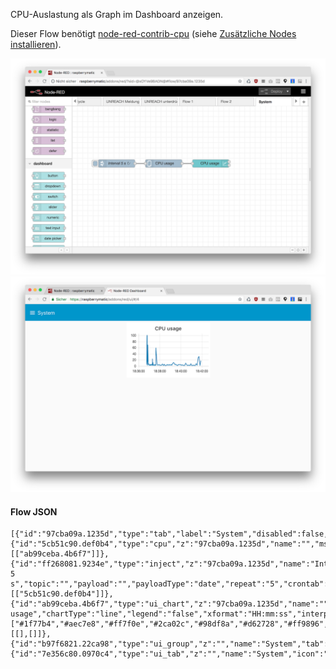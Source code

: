 CPU-Auslastung als Graph im Dashboard anzeigen.

Dieser Flow benötigt [node-red-contrib-cpu](https://flows.nodered.org/node/node-red-contrib-cpu) (siehe [Zusätzliche Nodes installieren](Node-Installation)).

![](images/cpu-1.png)
![](images/cpu-2.png)


#### Flow JSON

```
[{"id":"97cba09a.1235d","type":"tab","label":"System","disabled":false,"info":""},{"id":"5cb51c90.def0b4","type":"cpu","z":"97cba09a.1235d","name":"","msgCore":true,"msgOverall":false,"x":350,"y":220,"wires":[["ab99ceba.4b6f7"]]},{"id":"ff268081.9234e","type":"inject","z":"97cba09a.1235d","name":"Interval 5 s","topic":"","payload":"","payloadType":"date","repeat":"5","crontab":"","once":false,"onceDelay":0.1,"x":170,"y":220,"wires":[["5cb51c90.def0b4"]]},{"id":"ab99ceba.4b6f7","type":"ui_chart","z":"97cba09a.1235d","name":"","group":"b97f6821.22ca98","order":0,"width":0,"height":0,"label":"CPU usage","chartType":"line","legend":"false","xformat":"HH:mm:ss","interpolate":"linear","nodata":"","dot":false,"ymin":"","ymax":"","removeOlder":1,"removeOlderPoints":"","removeOlderUnit":"3600","cutout":0,"useOneColor":false,"colors":["#1f77b4","#aec7e8","#ff7f0e","#2ca02c","#98df8a","#d62728","#ff9896","#9467bd","#c5b0d5"],"useOldStyle":false,"x":530,"y":220,"wires":[[],[]]},{"id":"b97f6821.22ca98","type":"ui_group","z":"","name":"System","tab":"7e356c80.0970c4","disp":false,"width":"6","collapse":false},{"id":"7e356c80.0970c4","type":"ui_tab","z":"","name":"System","icon":"dashboard"}]
```